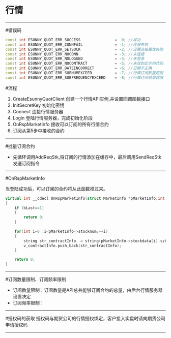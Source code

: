 # 行情

----

#错误码
```cpp
const int ESUNNY_QUOT_ERR_SUCCESS				=  0; //成功
const int ESUNNY_QUOT_ERR_CONNFAIL				= -1; //连接失败
const int ESUNNY_QUOT_ERR_SETSOCK				= -2; //设置连接属性失败
const int ESUNNY_QUOT_ERR_NOCONN				= -3; //未连接
const int ESUNNY_QUOT_ERR_NOLOGGED				= -4; //未登录
const int ESUNNY_QUOT_ERR_NOCONTRACT			= -5; //未找到此合约代码
const int ESUNNY_QUOT_ERR_DATEINCORRECT			= -6; //日期不正确
const int ESUNNY_QUOT_ERR_SUBNUMEXCEED			= -7; //行情订阅数量超限
const int ESUNNY_QUOT_ERR_SUBFREQUENCYEXCEED	= -8; //行情订阅频率超限

```


#流程
1. CreateEsunnyQuotClient 创建一个行情API实例,并设置回调函数接口
2. InitSecretKey 初始化密钥
3. Connect 连接行情服务器
4. Login 登陆行情服务器，完成初始化阶段
5. OnRspMarketInfo 接收可以订阅的所有行情合约
6. 订阅从第5步中接收的合约

---

#批量订阅合约

- 先循环调用AddReqStk,将订阅的行情添加在缓存中，最后调用SendReqStk发送订阅指令

---



#OnRspMarketInfo

当登陆成功后，可以订阅的合约将从此函数推过来。
```cpp
virtual int __cdecl OnRspMarketInfo(struct MarketInfo *pMarketInfo,int bLast)
{
	if (bLast==1)
	{
		return 0;
	}
	
	for(int i=0 ;i<pMarketInfo->stocknum;++i)
	{
		string str_contractInfo  = string(pMarketInfo->stockdata[i].szCode);
		v_contractInfo.push_back(str_contractInfo);
	}

	return 0;
}
```

---
#订阅数量限制、订阅频率限制
- 订阅数量限制：订阅数量是API总共能够订阅合约的总量，由后台行情服务器设置决定
- 订阅频率限制：

---

#授权码的获取
授权码与期货公司的行情授权绑定，客户接入实盘时请向期货公司申请授权码

---


